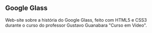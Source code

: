 ## Google Glass 

  Web-site sobre a história do Google Glass, feito com HTML5 e CSS3 durante o curso do professor Gustavo Guanabara "Curso em Vídeo". 